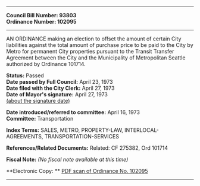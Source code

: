 * * * * *  
  
**Council Bill Number: [](#h0)[](#h2)93803**   
**Ordinance Number: 102095**  
  
* * * * *  
  
AN ORDINANCE making an election to offset the amount of certain City liabilities against the total amount of purchase price to be paid to the City by Metro for permanent City properties pursuant to the Transit Transfer Agreement between the City and the Municipality of Metropolitan Seattle authorized by Ordinance 101714.  
  
**Status:** Passed   
**Date passed by Full Council:** April 23, 1973   
**Date filed with the City Clerk:** April 27, 1973   
**Date of Mayor's signature:** April 27, 1973   
[(about the signature date)](/~public/approvaldate.htm)   
  
  
**Date introduced/referred to committee:** April 16, 1973   
**Committee:** Transportation   
  
**Index Terms:** SALES, METRO, PROPERTY-LAW, INTERLOCAL-AGREEMENTS, TRANSPORTATION-SERVICES  
  
**References/Related Documents:** Related: CF 275382, Ord 101714  
  
**Fiscal Note:** *(No fiscal note available at this time)*  
  
**Electronic Copy: ** [PDF scan of Ordinance No. 102095](/~archives/Ordinances/Ord_102095.pdf)  
  
* * * * *  
